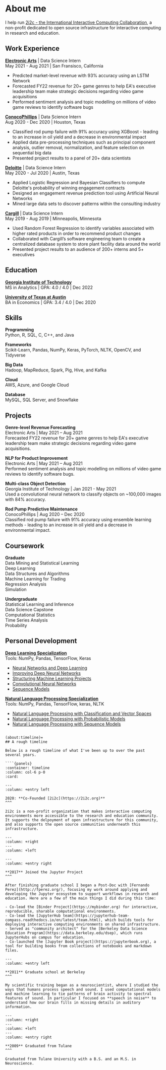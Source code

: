 # About me

I help run [2i2c - the International Interactive Computing Collaboration](https://2i2c.org), a non-profit dedicated to open source infrastructure for interactive computing in research and education.

## Work Experience
<p><a href="https://www.ea.com/"><strong>Electronic Arts</a></strong> | Data Science Intern <br> 
May 2021 - Aug 2021 | San Fransisco, California<br></p>
<ul>
<li>Predicted market-level revenue with 93% accuracy using an LSTM Network</li>
<li>Forecasted FY22 revenue for 20+ game genres to help EA's executive leadership team make strategic decisions regarding video game acquisitions</li>
<li>Performed sentiment analysis and topic modelling on millions of video game reviews to identify software bugs</li>
</ul>
<p><a href="https://www.conocophillips.com/"><strong>ConocoPhillips</strong></a> | Data Science Intern <br>
Aug 2020 - Dec 2020 | Houston, Texas</p>
<ul>
<li>Classified rod pump failure with 91% accuracy using XGBoost - leading to an increase in oil yield and a decrease in environmental impact</li>
<li>Applied data pre-processing techniques such as principal component analysis, outlier removal, normalization, and feature selection on sequential big data</li>
<li>Presented project results to a panel of 20+ data scientists</li>
</ul>
<p><a href="https://www2.deloitte.com/us/en.html"><strong>Deloitte</strong></a> | Data Science Intern <br> 
May 2020 - Jul 2020 | Austin, Texas</p>
<ul>
<li>Applied Logistic Regression and Bayesian Classifiers to compute Deloitte's probability of winning engagement contracts</li>
<li>Designed an engagement revenue prediction tool using Artificial Neural Networks</li>
<li>Mined large data sets to discover patterns within the consulting industry</li>
</ul>
<p><a href="https://www.cargill.com/"><strong>Cargill</strong></a> | Data Science Intern <br> 
May 2019 - Aug 2019 | Minneapolis, Minnesota</p>
<ul>
<li>Used Random Forest Regression to identify variables associated with higher rated products in order to recommend product changes</li>
<li>Collaborated with Cargill’s software engineering team to create a centralized database system to store plant facility data around the world</li>
<li>Presented project results to an audience of 200+ interns and 5+ executives</li>
</ul>

## Education
<p><a href="https://www.gatech.edu/"><strong>Georgia Institute of Technology</strong></a><br> 
MS in Analytics | GPA: 4.0 / 4.0 | Dec 2022 </p>
<p><a href="https://www.utexas.edu/"><strong>University of Texas at Austin</strong></a><br> 
BA in Economics | GPA: 3.4 / 4.0 | Dec 2020 </p>

## Skills
<p><strong>Programming</strong><br>
Python, R, SQL, C, C++, and Java <br>
<p><strong>Frameworks</strong><br>
Scikit-Learn, Pandas, NumPy, Keras, PyTorch, NLTK, OpenCV, and Tidyverse <br>
<p><strong>Big Data</strong> <br>
Hadoop, MapReduce, Spark, Pig, Hive, and Kafka 
<p><strong>Cloud</strong> <br>
AWS, Azure, and Google Cloud
<p><strong>Database</strong> <br>
MySQL, SQL Server, and Snowflake </p>

## Projects
<p><strong>Genre-level Revenue Forecasting</strong><br> 
Electronic Arts | May 2021 – Aug 2021<br>
Forecasted FY22 revenue for 20+ game genres to help EA's executive leadership team make strategic decisions regarding video game acquisitions.</p>
<p><strong>NLP for Product Improvement</strong><br> 
Electronic Arts | May 2021 – Aug 2021<br>
Performed sentiment analysis and topic modelling on millions of video game reviews to identify software bugs.</p>
<p><strong>Multi-class Object Detection</strong><br> 
Georgia Institute of Technology | Jan 2021 - May 2021<br>
Used a convolutional neural network to classify objects on ~100,000 images with 84% accuracy.</p>
<p><strong>Rod Pump Predictive Maintenance</strong><br> 
ConocoPhillips | Aug 2020 – Dec 2020<br>
Classified rod pump failure with 91% accuracy using ensemble learning methods - leading to an increase in oil yield and a decrease in environmental impact.</p>

## Coursework
<p><strong>Graduate</strong> <br>
Data Mining and Statistical Learning<br>
Deep Learning<br>
Data Structures and Algorithms<br>
Machine Learning for Trading<br>
Regression Analysis<br>
Simulation<br>
<p><strong>Undergraduate</strong> <br>
Statistical Learning and Inference<br>
Data Science Capstone<br>
Computational Statistics<br>
Time Series Analysis<br>
Probability<br> </p>

## Personal Development
<div id="data-analysis-and-machine-learning" class="section level4">
<p><a href="https://www.deeplearning.ai/program/deep-learning-specialization/"><strong>Deep Learning Specialization</strong></a><br>
Tools: NumPy, Pandas, TensorFlow, Keras</p>
<ul>
<li><a href="https://www.coursera.org/learn/neural-networks-deep-learning">Neural Networks and Deep Learning</a></li>
<li><a href="https://www.coursera.org/learn/deep-neural-network5">Improving Deep Neural Networks</a></li>
<li><a href="https://www.coursera.org/learn/machine-learning-projects">Structuring Machine Learning Projects</a></li>
<li><a href="https://www.coursera.org/learn/convolutional-neural-networks">Convolutional Neural Networks</a></li>
<li><a href="https://www.coursera.org/learn/nlp-sequence-models">Sequence Models</a></li>
</ul>
<p><a href="https://www.deeplearning.ai/program/natural-language-processing-specialization/"><strong>Natural Language Processing Specialization</strong></a><br>
Tools: NumPy, Pandas, TensorFlow, keras, NLTK</p>
<ul>
<li><a href="https://www.coursera.org/learn/classification-vector-spaces-in-nlp?utm_source=deeplearningai&utm_medium=institutions&utm_campaign=WebsiteCoursesNLPC1SyllabusButton">Natural Language Processing with Classification and Vector Spaces</a></li>
<li><a href="https://www.coursera.org/learn/probabilistic-models-in-nlp?utm_source=deeplearningai&utm_medium=institutions&utm_campaign=WebsiteCoursesNLPC2SyllabusButton">Natural Language Processing with Probabilistic Models</a></li>
<li><a href="https://www.coursera.org/learn/sequence-models-in-nlp?utm_source=deeplearningai&utm_medium=institutions&utm_campaign=WebsiteCoursesNLPC3SyllabusButton">Natural Language Processing with Sequence Models</a></li>
</ul>

```

(about:timeline)=
## A rough timeline

Below is a rough timeline of what I've been up to over the past several years.

````{panels}
:container: timeline
:column: col-6 p-0
:card:

---
:column: +entry left

2020: **Co-Founded [2i2c](https://2i2c.org)**
^^^

2i2c is a non-profit organization that makes interactive computing environments more accessible to the research and education community. It supports the delpoyment of open infrastructure for this community, and also supports the open source communities underneath this infrastructure.

---
:column: +right
---
:column: +left

---
:column: +entry right

**2017** Joined the Jupyter Project
^^^

After finishing graduate school I began a Post-Doc with [Fernando Perez](http://fperez.org/), focusing my work around applying and developing the Jupyter ecosystem to support workflows in research and education. Here are a few of the main things I did during this time:

- Co-lead the [Binder Project](https://mybinder.org) for interactive, reproducible, sharable computational environments.
- Co-lead the [JupyterHub team](https://jupyterhub-team-compass.readthedocs.io/en/latest/team.html), which builds tools for deploying interactive computing environments on shared infrastructure.
- Served as "community architect" for the [Berkeley Data Science Education Program](https://data.berkeley.edu/dsep), which runs JupyterHubs on campus for education.
- Co-launched the [Jupyter Book project](https://jupyterbook.org), a tool for building books from collections of notebooks and markdown files.

---
:column: +entry left

**2011** Graduate school at Berkeley
^^^

My scientific training began as a neuroscientist, where I studied the ways that humans process speech and sound. I used computational models and machine learning to tie patterns of brain activity to spectral features of sound. In particular I focused on **speech in noise** to understand how our brain fills in missing details in auditory information.

---
:column: +right
---
:column: +left
---
:column: +entry right

**2009** Graduated from Tulane
^^^

Graduated from Tulane University with a B.S. and an M.S. in Neuroscience.
````
